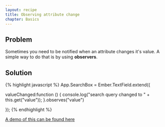 ```yaml
---
layout: recipe
title: Observing attribute change
chapter: Basics
---
```


## Problem

Sometimes you need to be notified when an attribute changes it's value.
A simple way to do that is by using **observers**.

## Solution

{% highlight javascript %}
App.SearchBox = Ember.TextField.extend({

  valueChanged:function () {
    console.log("search query changed to " + this.get("value"));
  }.observes("value")

});
{% endhighlight %}

[A demo of this can be found
here](http://jsfiddle.net/darthdeus/6p6XJ/243/)
